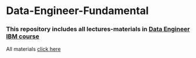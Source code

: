 # Data-Engineer-Fundamental
### This repository includes all lectures-materials in [Data Engineer IBM course](https://www.coursera.org/professional-certificates/ibm-data-engineer)

All materials [click here](https://drive.google.com/drive/folders/1K0TDRgUHgyLy_GaRtfPYacijT3M7LRNb?usp=sharing)